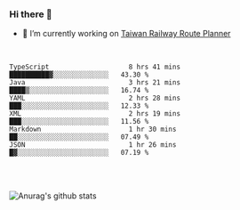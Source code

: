 ### Hi there 👋

- 🔭 I’m currently working on [Taiwan Railway Route Planner](https://github.com/Taiwan-Railway-Route-Planner)

<br/>

<!--START_SECTION:waka-->

```text
TypeScript                    8 hrs 41 mins   ██████████▓░░░░░░░░░░░░░░   43.30 %
Java                          3 hrs 21 mins   ████▒░░░░░░░░░░░░░░░░░░░░   16.74 %
YAML                          2 hrs 28 mins   ███░░░░░░░░░░░░░░░░░░░░░░   12.33 %
XML                           2 hrs 19 mins   ███░░░░░░░░░░░░░░░░░░░░░░   11.56 %
Markdown                      1 hr 30 mins    ██░░░░░░░░░░░░░░░░░░░░░░░   07.49 %
JSON                          1 hr 26 mins    █▓░░░░░░░░░░░░░░░░░░░░░░░   07.19 %
```

<!--END_SECTION:waka-->

<br/>
<br/>

![Anurag's github stats](https://github-readme-stats.vercel.app/api?username=DepickereSven&show_icons=true&theme=tokyonight)



<!--
**DepickereSven/DepickereSven** is a ✨ _special_ ✨ repository because its `README.md` (this file) appears on your GitHub profile.

Here are some ideas to get you started:

- 🔭 I’m currently working on ...
- 🌱 I’m currently learning ...
- 👯 I’m looking to collaborate on ...
- 🤔 I’m looking for help with ...
- 💬 Ask me about ...
- 📫 How to reach me: ...
- 😄 Pronouns: ...
- ⚡ Fun fact: ...
-->
